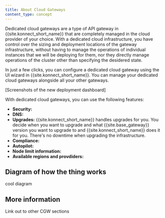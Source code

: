 ```yaml
---
title: About Cloud Gateways
content_type: concept
---
```


Dedicated cloud gateways are a type of API gateway in {{site.konnect_short_name}} that are completely managed in the cloud provider of your choice. With a dedicated cloud infrastructure, you have control over the sizing and deployment locations of the gateway infrastructure, without having to manage the operations of individual instances that we will be deploying for them, nor they directly manage operations of the cluster other than specifying the desidered state.

In just a few clicks, you can configure a dedicated cloud gateway using the UI wizard in {{site.konnect_short_name}}. You can manage your dedicated cloud gateways alongside all your other gateways.

[Screenshots of the new deployment dashboard]

With dedicated cloud gateways, you can use the following features: 

* **Security:**
* **DNS:**
* **Upgrades:** {{site.konnect_short_name}} handles upgrades for you. You decide when you want to upgrade and what {{site.base_gateway}} version you want to upgrade to and {{site.konnect_short_name}} does it for you. There's no downtime when upgrading the infrastructure.
* **Compliance:**
* **Autopilot:** 
* **Node limit information:**
* **Available regions and provdiders:**

## Diagram of how the thing works

cool diagram

## More information

Link out to other CGW sections

